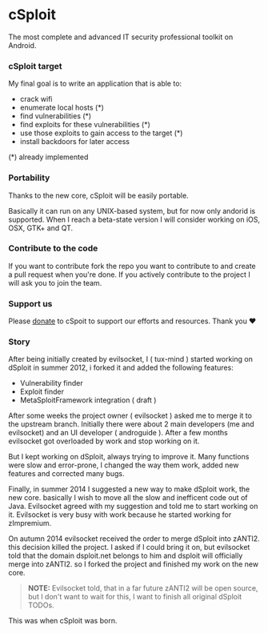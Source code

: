 ---
---

# cSploit

The most complete and advanced IT security professional toolkit on Android.

### cSploit target

My final goal is to write an application that is able to:

  - crack wifi
  - enumerate local hosts (*)
  - find vulnerabilities (*)
  - find exploits for these vulnerabilities (*)
  - use those exploits to gain access to the target (*)
  - install backdoors for later access

(*) already implemented

### Portability

Thanks to the new core, cSploit will be easily portable.

Basically it can run on any UNIX-based system, but for now only andorid is supported. When I reach a beta-state version I will consider working on iOS, OSX, GTK+ and QT.

### Contribute to the code

If you want to contribute fork the repo you want to contribute to and create a pull request when you're done.
If you actively contribute to the project I will ask you to join the team.

### Support us

Please [donate](/donate.html) to cSpoit to support our efforts and resources.
Thank you :heart:

### Story

After being initially created by evilsocket, I ( tux-mind ) started working on dSploit in summer 2012, i forked it and added the following features:

  - Vulnerability finder
  - Exploit finder
  - MetaSploitFramework integration ( draft )

After some weeks the project owner ( evilsocket ) asked me to merge it to the upstream branch.
Initially there were about 2 main developers (me and evilsocket) and an UI developer ( androguide ).
After a few months evilsocket got overloaded by work and stop working on it.


But I kept working on dSploit, always trying to improve it.
Many functions were slow and error-prone, I changed the way them work, added new features and corrected many bugs.


Finally, in summer 2014 I suggested a new way to make dSploit work, the new core.
basically I wish to move all the slow and inefficent code out of Java.
Evilsocket agreed with my suggestion and told me to start working on it.
Evilsocket is very busy with work because he started working for zImpremium.


On autumn 2014 evilsocket received the order to merge dSploit into zANTI2.
this decision killed the project.
I asked if I could bring it on, but evilsocket told that the domain dsploit.net belongs to him 
and dsploit will officially merge into zANTI2.
so I forked the project and finished my work on the new core.

> **NOTE:** Evilsocket told, that in a far future zANTI2 will be open source,
> but I don't want to wait for this, I want to finish all original dSploit TODOs.

This was when cSploit was born.
